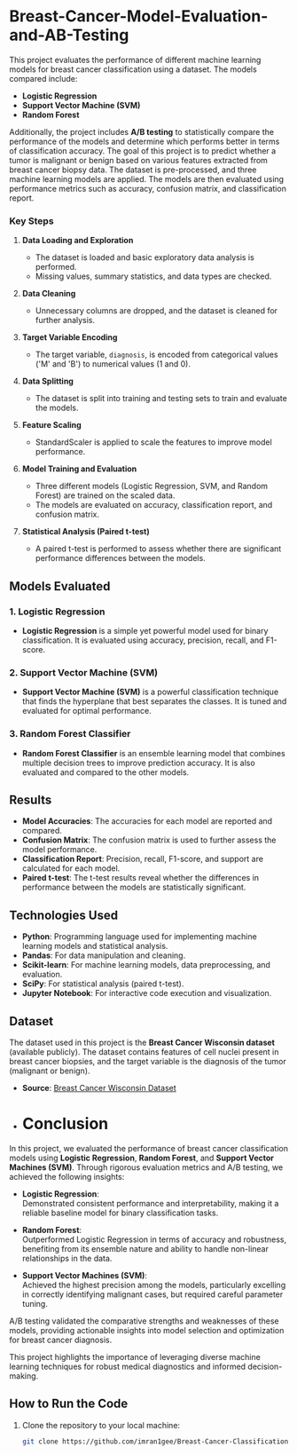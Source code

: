 # Breast-Cancer-Model-Evaluation-and-AB-Testing

This project evaluates the performance of different machine learning models for breast cancer classification using a dataset. The models compared include:

- **Logistic Regression**
- **Support Vector Machine (SVM)**
- **Random Forest**

Additionally, the project includes **A/B testing** to statistically compare the performance of the models and determine which performs better in terms of classification accuracy. The goal of this project is to predict whether a tumor is malignant or benign based on various features extracted from breast cancer biopsy data. The dataset is pre-processed, and three machine learning models are applied. The models are then evaluated using performance metrics such as accuracy, confusion matrix, and classification report. 

### Key Steps

1. **Data Loading and Exploration**
   - The dataset is loaded and basic exploratory data analysis is performed.
   - Missing values, summary statistics, and data types are checked.

2. **Data Cleaning**
   - Unnecessary columns are dropped, and the dataset is cleaned for further analysis.

3. **Target Variable Encoding**
   - The target variable, `diagnosis`, is encoded from categorical values ('M' and 'B') to numerical values (1 and 0).

4. **Data Splitting**
   - The dataset is split into training and testing sets to train and evaluate the models.

5. **Feature Scaling**
   - StandardScaler is applied to scale the features to improve model performance.

6. **Model Training and Evaluation**
   - Three different models (Logistic Regression, SVM, and Random Forest) are trained on the scaled data.
   - The models are evaluated on accuracy, classification report, and confusion matrix.

7. **Statistical Analysis (Paired t-test)**
   - A paired t-test is performed to assess whether there are significant performance differences between the models.

## Models Evaluated

### 1. Logistic Regression
   - **Logistic Regression** is a simple yet powerful model used for binary classification. It is evaluated using accuracy, precision, recall, and F1-score.

### 2. Support Vector Machine (SVM)
   - **Support Vector Machine (SVM)** is a powerful classification technique that finds the hyperplane that best separates the classes. It is tuned and evaluated for optimal performance.

### 3. Random Forest Classifier
   - **Random Forest Classifier** is an ensemble learning model that combines multiple decision trees to improve prediction accuracy. It is also evaluated and compared to the other models.

## Results

- **Model Accuracies**: The accuracies for each model are reported and compared.
- **Confusion Matrix**: The confusion matrix is used to further assess the model performance.
- **Classification Report**: Precision, recall, F1-score, and support are calculated for each model.
- **Paired t-test**: The t-test results reveal whether the differences in performance between the models are statistically significant.

## Technologies Used

- **Python**: Programming language used for implementing machine learning models and statistical analysis.
- **Pandas**: For data manipulation and cleaning.
- **Scikit-learn**: For machine learning models, data preprocessing, and evaluation.
- **SciPy**: For statistical analysis (paired t-test).
- **Jupyter Notebook**: For interactive code execution and visualization.

## Dataset

The dataset used in this project is the **Breast Cancer Wisconsin dataset** (available publicly). The dataset contains features of cell nuclei present in breast cancer biopsies, and the target variable is the diagnosis of the tumor (malignant or benign).

- **Source**: [Breast Cancer Wisconsin Dataset](https://archive.ics.uci.edu/ml/datasets/breast+cancer+wisconsin+(diagnostic))

- # Conclusion

In this project, we evaluated the performance of breast cancer classification models using **Logistic Regression**, **Random Forest**, and **Support Vector Machines (SVM)**. Through rigorous evaluation metrics and A/B testing, we achieved the following insights:

- **Logistic Regression**:  
  Demonstrated consistent performance and interpretability, making it a reliable baseline model for binary classification tasks.

- **Random Forest**:  
  Outperformed Logistic Regression in terms of accuracy and robustness, benefiting from its ensemble nature and ability to handle non-linear relationships in the data.

- **Support Vector Machines (SVM)**:  
  Achieved the highest precision among the models, particularly excelling in correctly identifying malignant cases, but required careful parameter tuning.

A/B testing validated the comparative strengths and weaknesses of these models, providing actionable insights into model selection and optimization for breast cancer diagnosis. 

This project highlights the importance of leveraging diverse machine learning techniques for robust medical diagnostics and informed decision-making.


## How to Run the Code

1. Clone the repository to your local machine:
   ```bash
   git clone https://github.com/imran1gee/Breast-Cancer-Classification.git
